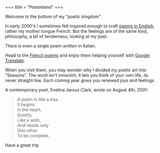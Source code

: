 +++
title = "Poesieland"
+++

Welcome to the bottom of my "poetic kingdom".

In early 2000's I sometimes felt inspired enough to craft [poems in English](/en/original_texts), rather my mother tongue French. But the feelings are of the same kind, philosophy, a bit of tenderness, looking at my past.

There is even a single poem written in Italian.

Head to the [French poems](/seasons) and enjoy them helping yourself with [Google Translate](https://translate.google.com).

When you visit them, you may wonder why I divided my poetic art into "Seasons". The word isn't innocent, it lets you think of your own life, its never straight line. Each coming year gives you renewed joys and feelings.

A contemporary poet, Evelina Jarosz Clark, wrote on August 4th, 2001:

> A poem is like a kiss.
> \
> It begins
> \
> In the heart,
> \
> Quietly,
> \
> Like a wish,
> \
> And needs only
> \
> One other
> \
> To be complete.

Have a great trip
